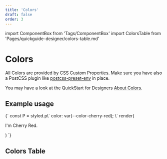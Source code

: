 ```yaml
---
title: 'Colors'
draft: false
order: 3
---
```


import ComponentBox from 'Tags/ComponentBox'
import ColorsTable from 'Pages/quickguide-designer/colors-table.md'

# Colors

All Colors are provided by CSS Custom Properties. Make sure you have also a PostCSS plugin like [postcss-preset-env](https://github.com/csstools/postcss-preset-env) in place.

You may have a look at the QuickStart for Designers [About Colors](/quickguide-designer/colors).

## Example usage

<ComponentBox hideCode useRender>
{`
const P = styled.p\`
  color: var(--color-cherry-red);
\`
render(<P>I'm Cherry Red.</P>)
`}
</ComponentBox>

## Colors Table

<ColorsTable />
